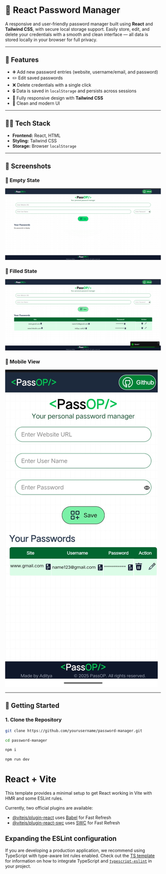 # 🔐 React Password Manager

A responsive and user-friendly password manager built using **React** and **Tailwind CSS**, with secure local storage support. Easily store, edit, and delete your credentials with a smooth and clean interface — all data is stored locally in your browser for full privacy.

---

## 🌟 Features

- ➕ Add new password entries (website, username/email, and password)
- ✏️ Edit saved passwords
- ❌ Delete credentials with a single click
- 🔒 Data is saved in `localStorage` and persists across sessions
- 📱 Fully responsive design with **Tailwind CSS**
- 🎨 Clean and modern UI

---

## 🧑‍💻 Tech Stack

- **Frontend:** React, HTML
- **Styling:** Tailwind CSS
- **Storage:** Browser `localStorage`

---

## 📸 Screenshots
### 🔲 Empty State
![Blank State](./public/ss/blank.png)

### 🔐 Filled State
![Full State](./public/ss/full.png)
### 📱 Mobile View
![Mobile View](public/ss/mobile.jpg)

---

## 🚀 Getting Started

### 1. Clone the Repository

```bash
git clone https://github.com/yourusername/password-manager.git
```
```bash
cd password-manager
```
```bash
npm i
```

```bash
npm run dev
```

# React + Vite

This template provides a minimal setup to get React working in Vite with HMR and some ESLint rules.

Currently, two official plugins are available:

- [@vitejs/plugin-react](https://github.com/vitejs/vite-plugin-react/blob/main/packages/plugin-react) uses [Babel](https://babeljs.io/) for Fast Refresh
- [@vitejs/plugin-react-swc](https://github.com/vitejs/vite-plugin-react/blob/main/packages/plugin-react-swc) uses [SWC](https://swc.rs/) for Fast Refresh

## Expanding the ESLint configuration

If you are developing a production application, we recommend using TypeScript with type-aware lint rules enabled. Check out the [TS template](https://github.com/vitejs/vite/tree/main/packages/create-vite/template-react-ts) for information on how to integrate TypeScript and [`typescript-eslint`](https://typescript-eslint.io) in your project.

